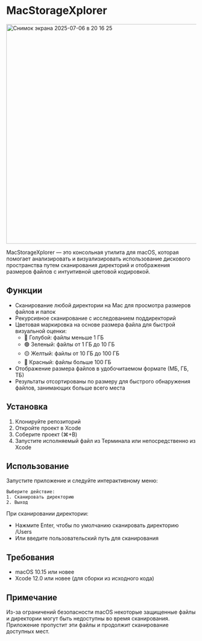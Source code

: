 # MacStorageXplorer

<img width="580" alt="Снимок экрана 2025-07-06 в 20 16 25" src="https://github.com/user-attachments/assets/78341a2c-ad81-44d2-92b2-f1112f35b6e2" />

MacStorageXplorer — это консольная утилита для macOS, которая помогает анализировать и визуализировать использование дискового пространства путем сканирования директорий и отображения размеров файлов с интуитивной цветовой кодировкой.

## Функции

- Сканирование любой директории на Mac для просмотра размеров файлов и папок
- Рекурсивное сканирование с исследованием поддиректорий
- Цветовая маркировка на основе размера файла для быстрой визуальной оценки:
  - 🔵 Голубой: файлы меньше 1 ГБ
  - 🟢 Зеленый: файлы от 1 ГБ до 10 ГБ
  - 🟡 Желтый: файлы от 10 ГБ до 100 ГБ
  - 🔴 Красный: файлы больше 100 ГБ
- Отображение размера файлов в удобочитаемом формате (МБ, ГБ, ТБ)
- Результаты отсортированы по размеру для быстрого обнаружения файлов, занимающих больше всего места

## Установка

1. Клонируйте репозиторий
2. Откройте проект в Xcode
3. Соберите проект (⌘+B)
4. Запустите исполняемый файл из Терминала или непосредственно из Xcode

## Использование

Запустите приложение и следуйте интерактивному меню:

```
Выберите действие:
1. Сканировать директорию
2. Выход
```

При сканировании директории:
- Нажмите Enter, чтобы по умолчанию сканировать директорию /Users
- Или введите пользовательский путь для сканирования

## Требования

- macOS 10.15 или новее
- Xcode 12.0 или новее (для сборки из исходного кода)

## Примечание

Из-за ограничений безопасности macOS некоторые защищенные файлы и директории могут быть недоступны во время сканирования. Приложение пропустит эти файлы и продолжит сканирование доступных мест.



